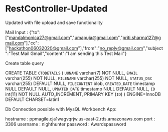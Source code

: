# RestController-Updated
Updated with file upload and save functionality


Mail Input :
{"to":["mandalmonica27@gmail.com","umapuja@gmail.com","priti.sharma127@gmail.com"],"cc":["hackathon06032020@gmail.com"],"from":"no_reply@gmail.com","subject":"Test Mail Gmail","content":"I am sending this Test Mail"}


Create table query 

CREATE TABLE `CTODETAILS` (
  `UUNAME` varchar(7) NOT NULL,
  `EMAIL` varchar(255) NOT NULL,
  `FILENAME` varchar(255) NOT NULL,
  `STATUS_DSC` varchar(255) DEFAULT NULL,
  `FILECONTENT` blob,
  `CREATED_DATE` timestamp NULL DEFAULT NULL,
  `UPDATED_DATE` timestamp NULL DEFAULT NULL,
  `ID` int(11) NOT NULL AUTO_INCREMENT,
  PRIMARY KEY (`ID`)
) ENGINE=InnoDB DEFAULT CHARSET=latin1


Db Connection possible  with MysQL Workbench App:

hostname :  ppmagile.cja1wagvqrjw.us-east-2.rds.amazonaws.com
port : 3306
username : nighthunter
password : Awsrdspassword
